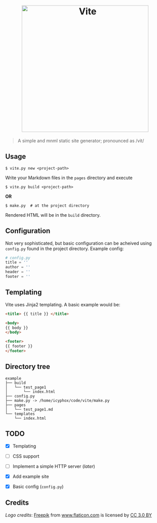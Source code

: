 <h1 align="center">
	<img width="400" src="https://xix.ph0x.me/vitelogo.png" alt="Vite">
</h1>

> A simple and mnml static site generator; pronounced as /vit/

Usage
-----

```console
$ vite.py new <project-path>
```

Write your Markdown files in the `pages` directory and execute

```console
$ vite.py build <project-path>
```

**OR**

```console
$ make.py  # at the project directory
```

Rendered HTML will be in the `build` directory.

Configuration
-------------

Not very sophisticated, but basic configuration can be acheived using
  `config.py` found in the project directory.
Example config:

```python
# config.py 
title = ''
author = ''
header = ''
footer = '' 
```

Templating
----------

Vite uses Jinja2 templating. A basic example would be:

```html
<title> {{ title }} </title>

<body>
{{ body }}
</body>

<footer>
{{ footer }}
</footer>
```

Directory tree
--------------

    example
    ├── build
    │   └── test_page1
    │       └── index.html
    ├── config.py
    ├── make.py -> /home/icyphox/code/vite/make.py
    ├── pages
    │   └── test_page1.md
    └── templates
        └── index.html

TODO
----

- [x] Templating
- [ ] CSS support
- [ ] Implement a simple HTTP server (*later*)
- [x] Add example site
- [x] Basic config (`config.py`)


## Credits
_Logo credits_: <a href="http://www.freepik.com" title="Freepik">Freepik</a> from <a href="https://www.flaticon.com/" title="Flaticon">www.flaticon.com</a> is licensed by <a href="http://creativecommons.org/licenses/by/3.0/" title="Creative Commons BY 3.0" target="_blank">CC 3.0 BY</a>
